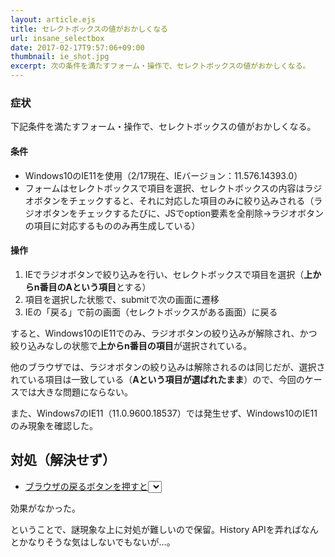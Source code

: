 ```yaml
---
layout: article.ejs
title: セレクトボックスの値がおかしくなる
url: insane_selectbox
date: 2017-02-17T9:57:06+09:00
thumbnail: ie_shot.jpg
excerpt: 次の条件を満たすフォーム・操作で、セレクトボックスの値がおかしくなる。
---
```


### 症状

下記条件を満たすフォーム・操作で、セレクトボックスの値がおかしくなる。

#### 条件

* Windows10のIE11を使用（2/17現在、IEバージョン：11.576.14393.0）
* フォームはセレクトボックスで項目を選択、セレクトボックスの内容はラジオボタンをチェックすると、それに対応した項目のみに絞り込みされる（ラジオボタンをチェックするたびに、JSでoption要素を全削除→ラジオボタンの項目に対応するもののみ再生成している）

#### 操作

1.  IEでラジオボタンで絞り込みを行い、セレクトボックスで項目を選択（**上からn番目のAという項目**とする）
2.  項目を選択した状態で、submitで次の画面に遷移
3.  IEの「戻る」で前の画面（セレクトボックスがある画面）に戻る

すると、Windows10のIE11でのみ、ラジオボタンの絞り込みが解除され、かつ絞り込みなしの状態で**上からn番目の項目**が選択されている。

他のブラウザでは、ラジオボタンの絞り込みは解除されるのは同じだが、選択されている項目は一致している（**Aという項目が選ばれたまま**）ので、今回のケースでは大きな問題にならない。

また、Windows7のIE11（11.0.9600.18537）では発生せず、Windows10のIE11のみ現象を確認した。

## 対処（解決せず）

* [ブラウザの戻るボタンを押すと<select>の選択がおかしくなるのをjQueryで解決 – しぃぶろぐ。](http://shiranuik.hatenablog.jp/entry/2015/08/26/105539)

効果がなかった。

ということで、謎現象な上に対処が難しいので保留。History APIを弄ればなんとかなりそうな気はしないでもないが…。